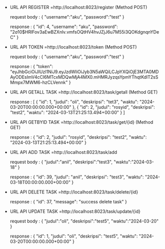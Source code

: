 
- URL API REGISTER =http://localhost:8023/register (Method POST)
  
  request body :
  {
    "username":"aku",
    "password":"test"
  }

  response :
  {
    "id": 4,
    "username": "aku",
    "password": "$2a$10$HRlFov3aEwBZXnlv.vmfsOQtHV4hvJZjJ6u7M55i3QOKdgnqnYDeC"
  }
  
- URL API TOKEN =http://localhost:8023/token (Method POST)

  request body :
  {
    "username":"aku",
    "password":"test"
  }

  response :
  {
    "token": "eyJhbGciOiJIUzI1NiJ9.eyJzdWIiOiJyb3N5aWQiLCJpYXQiOjE3MTA0MDAyODEsImV4cCI6MTcxMDQwMjA4MX0.mHMRJyzqsYpmYThqtKdlT2sSMmpx7MWM6-hzCLVennk"
  }
  
- URL API GETALL TASK =http://localhost:8023/task/getall (Method GET)

  response :
  [
    {
        "id": 1,
        "judul": "oli",
        "deskripsi": "tet3",
        "waktu": "2024-03-20T00:00:00.000+00:00"
    },
    {
        "id": 2,
        "judul": "rosyid",
        "deskripsi": "test2",
        "waktu": "2024-03-13T21:25:13.494+00:00"
    }
  ]
  
- URL API GETBYID TASK =http://localhost:8023/task/get/{id} (Method GET)

  response :
  {
    "id": 2,
    "judul": "rosyid",
    "deskripsi": "test2",
    "waktu": "2024-03-13T21:25:13.494+00:00"
  }
  
- URL API ADD TASK =http://localhost:8023/task/add

  request body :
  {
    "judul":"anil",
    "deskripsi":"test3",
    "waktu":"2024-03-18"
  }

  response :
  {
    "id": 39,
    "judul": "anil",
    "deskripsi": "test3",
    "waktu": "2024-03-18T00:00:00.000+00:00"
  }
  
- URL API DELETE TASK =http://localhost:8023/task/delete/{id}

  response :
  {
    "id": 37,
    "message": "success delete task"
  }
  
- URL API UPDATE TASK =http://localhost:8023/task/update/{id}

  request body :
  {
    "judul":"oli",
    "deskripsi":"test5",
    "waktu":"2024-03-20"
  }

  response :
  {
    "id": 1,
    "judul": "oli",
    "deskripsi": "test5",
    "waktu": "2024-03-20T00:00:00.000+00:00"
  }
